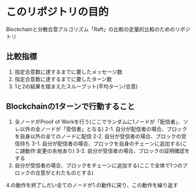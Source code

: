 # このリポジトリの目的
Blockchainと分散合意アルゴリズム「Raft」の比較の定量的比較のためのリポジトリ
## 比較指標
1. 指定合意数に達するまでに要したメッセージ数
2. 指定合意数に達するまでに要したターン数
3. 1と2の結果を踏まえたスループット(平均ターン/合意)

## Blockchainの1ターンで行動すること
1. 全ノードがProof of Workを行う(ここでランダムに1ノードが「配信者」、ソレ以外の全ノードが「受信者」となる)
2-1. 自分が配信者の場合、ブロックを自身以外の全てのノードに配信
2-2. 自分が受信者の場合、ブロックの受信待ち
3-1. 自分が配信者の場合、ブロックを自身のチェーンに追加する(ここ謎動作:変更の余地あり)
3-2. 自分が受信者の場合、ブロックの証明確認をする
4. 自分が受信者の場合、ブロックをチェーンに追加する(ここで全体で1つのブロックの合意がとれたものとする)

4.の動作を終了しだい全てのノードが1.の動作に戻り、この動作を繰り返す